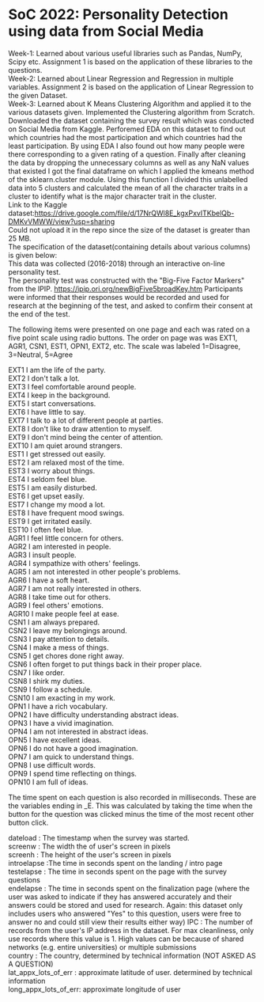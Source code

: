 # SoC 2022: Personality Detection using data from Social Media
Week-1: Learned about various useful libraries such as Pandas, NumPy, Scipy etc. Assignment 1 is based on the application of these libraries to the questions.<br/>
Week-2: Learned about Linear Regression and Regression in multiple variables. Assignment 2 is based on the application of Linear Regression to the given Dataset.<br/>
Week-3: Learned about K Means Clustering Algorithm and applied it to the various datasets given. Implemented the Clustering algorithm from Scratch.<br/>
Downloaded the dataset containing the survey result which was conducted on Social Media from Kaggle. Perforemed EDA on this dataset to find out which countries had the most participation and which countries had the least participation. By using EDA I also found out how many people were there corresponding to a given rating of a question. Finally after cleaning the data by dropping the unnecessary columns as well as any NaN values that existed I got the final dataframe on which I applied the kmeans method of the sklearn.cluster module. Using this function I divided this unlabelled data into 5 clusters and calculated the mean of all the character traits in a cluster to identify what is the major character trait in the cluster.<br/>
Link to the Kaggle dataset:https://drive.google.com/file/d/17NrQWl8E_kgxPxvITKbelQb-DMKvVMWW/view?usp=sharing<br/>
Could not upload it in the repo since the size of the dataset is greater than 25 MB. <br/>
The specification of the dataset(containing details about various columns) is given below:<br/>
This data was collected (2016-2018) through an interactive on-line personality test.<br/>
The personality test was constructed with the "Big-Five Factor Markers" from the IPIP. https://ipip.ori.org/newBigFive5broadKey.htm
Participants were informed that their responses would be recorded and used for research at the beginning of the test, and asked to confirm their consent at the end of the test.

The following items were presented on one page and each was rated on a five point scale using radio buttons. The order on page was was EXT1, AGR1, CSN1, EST1, OPN1, EXT2, etc.
The scale was labeled 1=Disagree, 3=Neutral, 5=Agree<br/>

EXT1	I am the life of the party.<br/>
EXT2	I don't talk a lot.<br/>
EXT3	I feel comfortable around people.<br/>
EXT4	I keep in the background.<br/>
EXT5	I start conversations.<br/>
EXT6	I have little to say.<br/>
EXT7	I talk to a lot of different people at parties.<br/>
EXT8	I don't like to draw attention to myself.<br/>
EXT9	I don't mind being the center of attention.<br/>
EXT10	I am quiet around strangers.<br/>
EST1	I get stressed out easily.<br/>
EST2	I am relaxed most of the time.<br/>
EST3	I worry about things.<br/>
EST4	I seldom feel blue.<br/>
EST5	I am easily disturbed.<br/>
EST6	I get upset easily.<br/>
EST7	I change my mood a lot.<br/>
EST8	I have frequent mood swings.<br/>
EST9	I get irritated easily.<br/>
EST10	I often feel blue.<br/>
AGR1	I feel little concern for others.<br/>
AGR2	I am interested in people.<br/>
AGR3	I insult people.<br/>
AGR4	I sympathize with others' feelings.<br/>
AGR5	I am not interested in other people's problems.<br/>
AGR6	I have a soft heart.<br/>
AGR7	I am not really interested in others.<br/>
AGR8	I take time out for others.<br/>
AGR9	I feel others' emotions.<br/>
AGR10	I make people feel at ease.<br/>
CSN1	I am always prepared.<br/>
CSN2	I leave my belongings around.<br/>
CSN3	I pay attention to details.<br/>
CSN4	I make a mess of things.<br/>
CSN5	I get chores done right away.<br/>
CSN6	I often forget to put things back in their proper place.<br/>
CSN7	I like order.<br/>
CSN8	I shirk my duties.<br/>
CSN9	I follow a schedule.<br/>
CSN10	I am exacting in my work.<br/>
OPN1	I have a rich vocabulary.<br/>
OPN2	I have difficulty understanding abstract ideas.<br/>
OPN3	I have a vivid imagination.<br/>
OPN4	I am not interested in abstract ideas.<br/>
OPN5	I have excellent ideas.<br/>
OPN6	I do not have a good imagination.<br/>
OPN7	I am quick to understand things.<br/>
OPN8	I use difficult words.<br/>
OPN9	I spend time reflecting on things.<br/>
OPN10	I am full of ideas.<br/>

The time spent on each question is also recorded in milliseconds. These are the variables ending in _E. This was calculated by taking the time when the button for the question was clicked minus the time of the most recent other button click.

dateload  :  The timestamp when the survey was started.<br/>
screenw    : The width the of user's screen in pixels<br/>
screenh    : The height of the user's screen in pixels<br/>
introelapse :The time in seconds spent on the landing / intro page<br/>
testelapse : The time in seconds spent on the page with the survey questions<br/>
endelapse  : The time in seconds spent on the finalization page (where the user was asked to indicate if they has answered accurately and their answers could be stored and used for research. Again: this dataset only includes users who answered "Yes" to this question, users were free to answer no and could still view their results either way)
IPC       :  The number of records from the user's IP address in the dataset. For max cleanliness, only use records where this value is 1. High values can be because of shared networks (e.g. entire universities) or multiple submissions<br/>
country    : The country, determined by technical information (NOT ASKED AS A QUESTION)<br/>
lat_appx_lots_of_err :   approximate latitude of user. determined by technical information<br/>
long_appx_lots_of_err: approximate longitude of user
